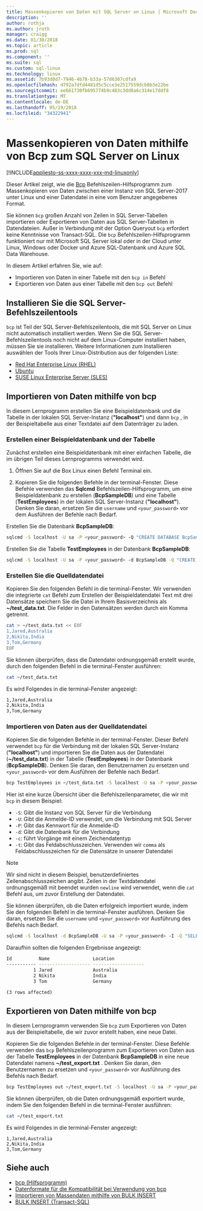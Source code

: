 ```yaml
---
title: Massenkopieren von Daten mit SQL Server on Linux | Microsoft Docs
description: ''
author: rothja
ms.author: jroth
manager: craigg
ms.date: 01/30/2018
ms.topic: article
ms.prod: sql
ms.component: ''
ms.suite: sql
ms.custom: sql-linux
ms.technology: linux
ms.assetid: 7b93d0d7-7946-4b78-b33a-57d6307cdfa9
ms.openlocfilehash: d792a7dfd4481d5c5cce3e2517559dcb0b3e22be
ms.sourcegitcommit: ee661730fb695774b9c483c3dd0a6c314e17ddf8
ms.translationtype: MT
ms.contentlocale: de-DE
ms.lasthandoff: 05/19/2018
ms.locfileid: "34322941"
---
```

# <a name="bulk-copy-data-with-bcp-to-sql-server-on-linux"></a>Massenkopieren von Daten mithilfe von Bcp zum SQL Server on Linux

[!INCLUDE[appliesto-ss-xxxx-xxxx-xxx-md-linuxonly](../includes/appliesto-ss-xxxx-xxxx-xxx-md-linuxonly.md)]

Dieser Artikel zeigt, wie die [Bcp](../tools/bcp-utility.md) Befehlszeilen-Hilfsprogramm zum Massenkopieren von Daten zwischen einer Instanz von SQL Server-2017 unter Linux und einer Datendatei in eine vom Benutzer angegebenes Format.

Sie können `bcp` großen Anzahl von Zeilen in SQL Server-Tabellen importieren oder Exportieren von Daten aus SQL Server-Tabellen in Datendateien. Außer in Verbindung mit der Option Queryout `bcp` erfordert keine Kenntnisse von Transact-SQL. Die `bcp` Befehlszeilen-Hilfsprogramm funktioniert nur mit Microsoft SQL Server lokal oder in der Cloud unter Linux, Windows oder Docker und Azure SQL-Datenbank und Azure SQL Data Warehouse.

In diesem Artikel erfahren Sie, wie auf:
- Importieren von Daten in einer Tabelle mit den `bcp in` Befehl
- Exportieren von Daten aus einer Tabelle mit den `bcp out` Befehl

## <a name="install-the-sql-server-command-line-tools"></a>Installieren Sie die SQL Server-Befehlszeilentools

`bcp` ist Teil der SQL Server-Befehlszeilentools, die mit SQL Server on Linux nicht automatisch installiert werden. Wenn Sie die SQL Server-Befehlszeilentools noch nicht auf dem Linux-Computer installiert haben, müssen Sie sie installieren. Weitere Informationen zum Installieren auswählen der Tools Ihrer Linux-Distribution aus der folgenden Liste:

- [Red Hat Enterprise Linux (RHEL)](sql-server-linux-setup-tools.md#RHEL)
- [Ubuntu](sql-server-linux-setup-tools.md#ubuntu)
- [SUSE Linux Enterprise Server (SLES)](sql-server-linux-setup-tools.md#SLES)

## <a name="import-data-with-bcp"></a>Importieren von Daten mithilfe von bcp

In diesem Lernprogramm erstellen Sie eine Beispieldatenbank und die Tabelle in der lokalen SQL Server-Instanz (**"localhost"**) und dann `bcp` , in der Beispieltabelle aus einer Textdatei auf dem Datenträger zu laden.

### <a name="create-a-sample-database-and-table"></a>Erstellen einer Beispieldatenbank und der Tabelle

Zunächst erstellen eine Beispieldatenbank mit einer einfachen Tabelle, die im übrigen Teil dieses Lernprogramms verwendet wird.

1. Öffnen Sie auf die Box Linux einen Befehl Terminal ein.

2. Kopieren Sie die folgenden Befehle in der terminal-Fenster. Diese Befehle verwenden das **Sqlcmd** Befehlszeilen-Hilfsprogramm, um eine Beispieldatenbank zu erstellen (**BcpSampleDB**) und eine Tabelle (**TestEmployees**) in der lokalen SQL Server-Instanz (**"localhost"**). Denken Sie daran, ersetzen Sie die `username` und `<your_password>` vor dem Ausführen der Befehle nach Bedarf.

Erstellen Sie die Datenbank **BcpSampleDB**:
```bash 
sqlcmd -S localhost -U sa -P <your_password> -Q "CREATE DATABASE BcpSampleDB;"
```
Erstellen Sie die Tabelle **TestEmployees** in der Datenbank **BcpSampleDB**:
```bash 
sqlcmd -S localhost -U sa -P <your_password> -d BcpSampleDB -Q "CREATE TABLE TestEmployees (Id INT IDENTITY(1,1) NOT NULL PRIMARY KEY, Name NVARCHAR(50), Location NVARCHAR(50));"
```
### <a name="create-the-source-data-file"></a>Erstellen Sie die Quelldatendatei
Kopieren Sie den folgenden Befehl in die terminal-Fenster. Wir verwenden die integrierte `cat` Befehl zum Erstellen der Beispieldatendatei Text mit drei Datensätze speichern Sie die Datei in Ihrem Basisverzeichnis als **~/test_data.txt**. Die Felder in den Datensätzen werden durch ein Komma getrennt.

```bash
cat > ~/test_data.txt << EOF
1,Jared,Australia
2,Nikita,India
3,Tom,Germany
EOF
```

Sie können überprüfen, dass die Datendatei ordnungsgemäß erstellt wurde, durch den folgenden Befehl in die terminal-Fenster ausführen:
```bash 
cat ~/test_data.txt
```

Es wird Folgendes in die terminal-Fenster angezeigt:
```bash
1,Jared,Australia
2,Nikita,India
3,Tom,Germany
```

### <a name="import-data-from-the-source-data-file"></a>Importieren von Daten aus der Quelldatendatei
Kopieren Sie die folgenden Befehle in der terminal-Fenster. Dieser Befehl verwendet `bcp` für die Verbindung mit der lokalen SQL Server-Instanz (**"localhost"**) und importieren Sie die Daten aus der Datendatei (**~/test_data.txt**) in der Tabelle (**TestEmployees**) in der Datenbank (**BcpSampleDB**). Denken Sie daran, den Benutzernamen zu ersetzen und `<your_password>` vor dem Ausführen der Befehle nach Bedarf.

```bash 
bcp TestEmployees in ~/test_data.txt -S localhost -U sa -P <your_password> -d BcpSampleDB -c -t  ','
```

Hier ist eine kurze Übersicht über die Befehlszeilenparameter, die wir mit `bcp` in diesem Beispiel:
- `-S`: Gibt die Instanz von SQL Server für die Verbindung
- `-U`: Gibt die Anmelde-ID verwendet, um die Verbindung mit SQL Server
- `-P`: Gibt das Kennwort für die Anmelde-ID
- `-d`: Gibt die Datenbank für die Verbindung
- `-c`: führt Vorgänge mit einem Zeichendatentyp
- `-t`: Gibt das Feldabschlusszeichen. Verwenden wir `comma` als Feldabschlusszeichen für die Datensätze in unserer Datendatei

> [!NOTE]
> Wir sind nicht in diesem Beispiel, benutzerdefiniertes Zeilenabschlusszeichen angibt. Zeilen in der Textdatendatei ordnungsgemäß mit beendet wurden `newline` wird verwendet, wenn die `cat` Befehl aus, um zuvor Erstellung der Datendatei.

Sie können überprüfen, ob die Daten erfolgreich importiert wurde, indem Sie den folgenden Befehl in die terminal-Fenster ausführen. Denken Sie daran, ersetzen Sie die `username` und `<your_password>` vor Ausführung des Befehls nach Bedarf.
```bash 
sqlcmd -S localhost -d BcpSampleDB -U sa -P <your_password> -I -Q "SELECT * FROM TestEmployees;"
```

Daraufhin sollten die folgenden Ergebnisse angezeigt:
```bash
Id          Name                Location
----------- ------------------- -------------------
          1 Jared               Australia
          2 Nikita              India
          3 Tom                 Germany

(3 rows affected)
```

## <a name="export-data-with-bcp"></a>Exportieren von Daten mithilfe von bcp

In diesem Lernprogramm verwenden Sie `bcp` zum Exportieren von Daten aus der Beispieltabelle, die wir zuvor erstellt haben, eine neue Datei.

Kopieren Sie die folgenden Befehle in der terminal-Fenster. Diese Befehle verwenden das `bcp` Befehlszeilenprogramm zum Exportieren von Daten aus der Tabelle **TestEmployees** in der Datenbank **BcpSampleDB** in eine neue Datendatei namens **~/test_export.txt** .  Denken Sie daran, den Benutzernamen zu ersetzen und `<your_password>` vor Ausführung des Befehls nach Bedarf.

```bash 
bcp TestEmployees out ~/test_export.txt -S localhost -U sa -P <your_password> -d BcpSampleDB -c -t ','
```

Sie können überprüfen, ob die Daten ordnungsgemäß exportiert wurde, indem Sie den folgenden Befehl in die terminal-Fenster ausführen:
```bash 
cat ~/test_export.txt
```

Es wird Folgendes in die terminal-Fenster angezeigt:
```
1,Jared,Australia
2,Nikita,India
3,Tom,Germany
```

## <a name="see-also"></a>Siehe auch
- [bcp (Hilfsprogramm)](../tools/bcp-utility.md)
- [Datenformate für die Kompatibilität bei Verwendung von bcp](../relational-databases/import-export/specify-data-formats-for-compatibility-when-using-bcp-sql-server.md)
- [Importieren von Massendaten mithilfe von BULK INSERT](../relational-databases/import-export/import-bulk-data-by-using-bulk-insert-or-openrowset-bulk-sql-server.md)
- [BULK INSERT (Transact-SQL)](../t-sql/statements/bulk-insert-transact-sql.md)
